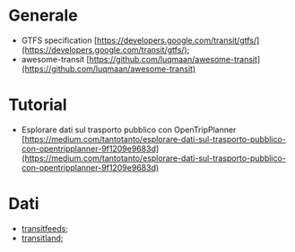 # Generale

* GTFS specification [https://developers.google.com/transit/gtfs/](https://developers.google.com/transit/gtfs/);
* awesome-transit [https://github.com/luqmaan/awesome-transit](https://github.com/luqmaan/awesome-transit)

# Tutorial

- Esplorare dati sul trasporto pubblico con OpenTripPlanner [https://medium.com/tantotanto/esplorare-dati-sul-trasporto-pubblico-con-opentripplanner-9f1209e9683d](https://medium.com/tantotanto/esplorare-dati-sul-trasporto-pubblico-con-opentripplanner-9f1209e9683d)

# Dati

* [transitfeeds](https://transitfeeds.com/l/78-italy);
* [transitland](https://transit.land/feed-registry/);
